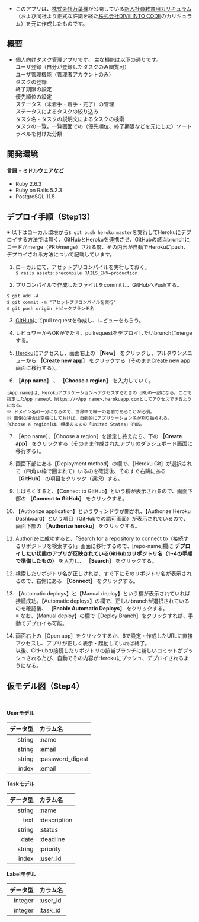 * このアプリは、[株式会社万葉様](https://everyleaf.com/)が公開している[新入社員教育用カリキュラム](https://github.com/everyleaf/el-training)（および同社より正式な許諾を経た[株式会社DIVE INTO CODE](https://diveintocode.jp/)のカリキュラム）を元に作成したものです。

## 概要
* 個人向けタスク管理アプリです。
主な機能は以下の通りです。  
  ユーザ登録（自分が登録したタスクのみ閲覧可）  
	ユーザ管理機能（管理者アカウントのみ）  
	タスクの登録  
	終了期限の設定  
	優先順位の設定  
	ステータス（未着手・着手・完了）の管理  
	ステータスによるタスクの絞り込み  
	タスク名・タスクの説明文によるタスクの検索  
	タスクの一覧。一覧画面での（優先順位、終了期限などを元にした）ソート  
	ラベルを付けた分類  

## 開発環境
#### 言語・ミドルウェアなど
- Ruby 2.6.3
- Ruby on Rails 5.2.3
- PostgreSQL 11.5

## デプロイ手順（Step13）
※ 以下はローカル環境から`$ git push heroku master`を実行してHerokuにデプロイする方法では無く、GitHubとHerokuを連携させ、GitHubの該当brunchにコードがmerge（PRがmerge）される度、その内容が自動でHerokuにpush、デプロイされる方法について記載しています。

1. ローカルにて、アセットプリコンパイルを実行しておく。  
`$ rails assets:precompile RAILS_ENV=production`  

2. プリコンパイルで作成したファイルをcommitし、GitHubへPushする。
```
$ git add -A
$ git commit -m "アセットプリコンパイルを実行"
$ git push origin トピックブランチ名
```  

3. [GitHub](https://github.com/)にてpull requestを作成し、レビューをもらう。  

4. レビュワーからOKがでたら、pullrequestをデプロイしたいbrunchにmergeする。  

5. [Heroku](https://dashboard.heroku.com/apps)にアクセスし、画面右上の **［New］** をクリックし、プルダウンメニューから **［Create new app］** をクリックする（そのまま[Create new app](https://dashboard.heroku.com/new-app)画面に移行する）。  

6. **［App name］** 、 **［Choose a region］** を入力していく。
```
[App name]は、Herokuアプリケーションへアクセスするときの URLの一部になる。ここで指定したApp nameが、https://<App name>.herokuapp.comとしてアクセスできるようになる。
※ ドメイン名の一分になるので、世界中で唯一の名前であることが必須。
※ 面倒な場合は空欄にしておけば、自動的にアプリケーション名が割り振られる。
[Choose a region]は、標準のままの「United States」でOK。
```

7. ［App name］、［Choose a region］を設定し終えたら、下の **［Create app］** をクリックする（そのまま作成されたアプリのダッシュボード画面に移行する）。  

8. 画面下部にある【Deployment method】の欄で、［Heroku Git］が選択されて（四角い枠で囲まれて）いるのを確認後、そのすぐ右隣にある **［GitHub］** の項目をクリック（選択）する。  

9. しばらくすると、【Connect to GitHub】という欄が表示されるので、画面下部の **［Connect to GitHub］** をクリックする。  

10. 【Authorize application】というウィンドウが開かれ、【Authorize Heroku Dashboard】という項目（GitHubでの認可画面）が表示されているので、画面下部の **［Authorize heroku］** をクリックする。  

11. Authorizeに成功すると、「Search for a repository to connect to（接続するリポジトリを検索する）」画面に移行するので、[repo-name]欄に **デプロイしたい状態のアプリが反映されているGitHubのリポジトリ名（1~4の手順で準備したもの）** を入力し、 **［Search］** をクリックする。  

12. 検索したリポジトリ名が正しければ、すぐ下にそのリポジトリ名が表示されるので、右側にある **［Connect］** をクリックする。  

13. 【Automatic deploys】と【Manual deploy】という欄が表示されていれば接続成功。【Automatic deploys】の欄で、正しいbranchが選択されているのを確認後、 **［Enable Automatic Deploys］** をクリックする。  
※ なお、【Manual deploy】の欄で［Deploy Branch］をクリックすれば、手動でデプロイも可能。  

14. 画面右上の［Open app］をクリックするか、6で設定・作成したURLに直接アクセスし、アプリが正しく表示・起動していれば終了。  
以後、GitHubの接続したリポジトリの該当ブランチに新しいコミットがプッシュされるたび、自動でその内容がHerokuにプッシュ、デプロイされるようになる。  

## 仮モデル図（Step4）

<br>

**Userモデル**

| データ型 | カラム名 |
|---:|:---|
| string | :name |
| string | :email |
| string | :password_digest |
| index | :email |

**Taskモデル**

| データ型 | カラム名 |
|---:|:---|
| string | :name |
| text | :description |
| string | :status |
| date | :deadline |
| string | :priority |
| index | :user_id |

**Labelモデル**

| データ型 | カラム名 |
|---:|:---|
| integer | :user_id |
| integer | :task_id |
